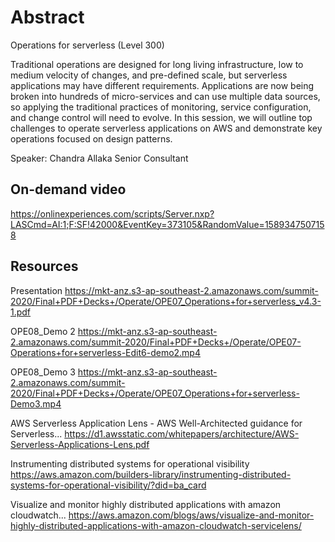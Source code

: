 # Abstract

Operations for serverless (Level 300)

Traditional operations are designed for long living infrastructure, low to medium velocity of changes, and pre-defined scale, but serverless applications may have different requirements. Applications are now being broken into hundreds of micro-services and can use multiple data sources, so applying the traditional practices of monitoring, service configuration, and change control will need to evolve. In this session, we will outline top challenges to operate serverless applications on AWS and demonstrate key operations focused on design patterns.

Speaker: Chandra Allaka
Senior Consultant

## On-demand video

<https://onlinexperiences.com/scripts/Server.nxp?LASCmd=AI:1;F:SF!42000&EventKey=373105&RandomValue=1589347507158>

## Resources

Presentation
<https://mkt-anz.s3-ap-southeast-2.amazonaws.com/summit-2020/Final+PDF+Decks+/Operate/OPE07_Operations+for+serverless_v4.3-1.pdf>

OPE08_Demo 2
<https://mkt-anz.s3-ap-southeast-2.amazonaws.com/summit-2020/Final+PDF+Decks+/Operate/OPE07-Operations+for+serverless-Edit6-demo2.mp4>

OPE08_Demo 3
<https://mkt-anz.s3-ap-southeast-2.amazonaws.com/summit-2020/Final+PDF+Decks+/Operate/OPE07_Operations+for+serverless-Demo3.mp4>

AWS Serverless Application Lens - AWS Well-Architected guidance for Serverless...
<https://d1.awsstatic.com/whitepapers/architecture/AWS-Serverless-Applications-Lens.pdf>

Instrumenting distributed systems for operational visibility
<https://aws.amazon.com/builders-library/instrumenting-distributed-systems-for-operational-visibility/?did=ba_card>

Visualize and monitor highly distributed applications with amazon cloudwatch...
<https://aws.amazon.com/blogs/aws/visualize-and-monitor-highly-distributed-applications-with-amazon-cloudwatch-servicelens/>
